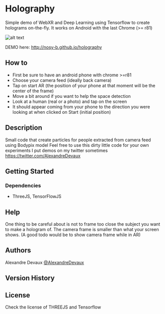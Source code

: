 # Holography

Simple demo of WebXR and Deep Learning using Tensorflow to create holograms on-the-fly. 
It works on Android with the last Chrome (>= r81)

![alt text](https://raw.githubusercontent.com/nosy-b/holography/master/demo.gif "Holography")

DEMO here: http://nosy-b.github.io/holography

## How to

- First be sure to have an android phone with chrome >=r81
- Choose your camera feed (ideally back camera)
- Tap on start AR (the position of your phone at that moment will be the center of the frame)
- Move a bit around if you want to help the space detection
- Look at a human (real or a photo) and tap on the screen
- It should appear coming from your phone to the direction you were looking at when clicked on Start (initial position)

## Description

Small code that create particles for people extracted from camera feed using Bodypix model
Feel free to use this dirty little code for your own experiments
I put demos on my twitter sometimes  https://twitter.com/AlexandreDevaux

## Getting Started

### Dependencies

* ThreeJS, TensorFlowJS


## Help

One thing to be careful about is not to frame too close the subject you want to make a hologram of. The camera frame is smaller than what your screen shows. (A good todo would be to show camera frame while in AR)

## Authors

Alexandre Devaux 
[@AlexandreDevaux](https://twitter.com/AlexandreDevaux)

## Version History



## License

Check the license of THREEJS and Tensorflow

